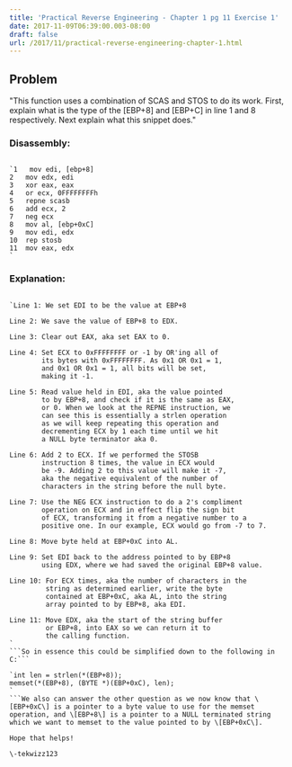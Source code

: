 ```yaml
---
title: 'Practical Reverse Engineering - Chapter 1 pg 11 Exercise 1'
date: 2017-11-09T06:39:00.003-08:00
draft: false
url: /2017/11/practical-reverse-engineering-chapter-1.html
---
```


Problem
-------

"This function uses a combination of SCAS and STOS to do its work. First, explain what is the type of the \[EBP+8\] and \[EBP+C\] in line 1 and 8 respectively. Next explain what this snippet does."



### Disassembly:

```

`1   mov edi, [ebp+8]
2   mov edx, edi
3   xor eax, eax
4   or ecx, 0FFFFFFFFh
5   repne scasb
6   add ecx, 2
7   neg ecx
8   mov al, [ebp+0xC]
9   mov edi, edx
10  rep stosb
11  mov eax, edx
`
```

### Explanation:

```

`Line 1: We set EDI to be the value at EBP+8

Line 2: We save the value of EBP+8 to EDX.

Line 3: Clear out EAX, aka set EAX to 0.

Line 4: Set ECX to 0xFFFFFFFF or -1 by OR'ing all of 
        its bytes with 0xFFFFFFFF. As 0x1 OR 0x1 = 1, 
        and 0x1 OR 0x1 = 1, all bits will be set, 
        making it -1.

Line 5: Read value held in EDI, aka the value pointed
        to by EBP+8, and check if it is the same as EAX, 
        or 0. When we look at the REPNE instruction, we
        can see this is essentially a strlen operation 
        as we will keep repeating this operation and 
        decrementing ECX by 1 each time until we hit 
        a NULL byte terminator aka 0.

Line 6: Add 2 to ECX. If we performed the STOSB 
        instruction 8 times, the value in ECX would 
        be -9. Adding 2 to this value will make it -7, 
        aka the negative equivalent of the number of 
        characters in the string before the null byte.

Line 7: Use the NEG ECX instruction to do a 2's compliment
        operation on ECX and in effect flip the sign bit 
        of ECX, transforming it from a negative number to a
        positive one. In our example, ECX would go from -7 to 7.

Line 8: Move byte held at EBP+0xC into AL.

Line 9: Set EDI back to the address pointed to by EBP+8 
        using EDX, where we had saved the original EBP+8 value.

Line 10: For ECX times, aka the number of characters in the 
         string as determined earlier, write the byte 
         contained at EBP+0xC, aka AL, into the string 
         array pointed to by EBP+8, aka EDI.

Line 11: Move EDX, aka the start of the string buffer
         or EBP+8, into EAX so we can return it to 
         the calling function.
`
```So in essence this could be simplified down to the following in C:```

`int len = strlen(*(EBP+8));
memset(*(EBP+8), (BYTE *)(EBP+0xC), len);
`
```We also can answer the other question as we now know that \[EBP+0xC\] is a pointer to a byte value to use for the memset operation, and \[EBP+8\] is a pointer to a NULL terminated string which we want to memset to the value pointed to by \[EBP+0xC\].

Hope that helps!

\-tekwizz123